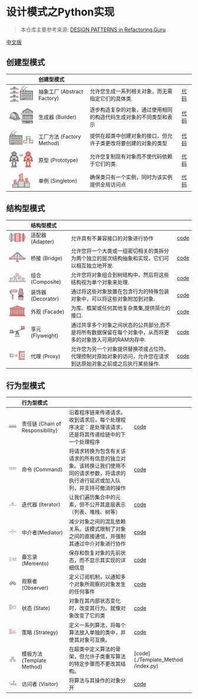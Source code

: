 # 设计模式之Python实现

> 本仓库主要参考来源: [DESIGN PATTERNS in Refactoring.Guru](https://refactoring.guru/design-patterns/python)

[中文版](./README-CN.md)

## 创建型模式 

| |创建型模式|||
|:----|:----|:----|:----|
| ![](img/abstract-factory-mini.png) |抽象工厂 (Abstract Factory)| 允许您生成一系列相关对象，而无需指定它们的具体类. | [代码](./abstract_factory/index.py)|
| ![](img/builder-mini.png) |生成器 (Builder) | 逐步构造复杂的对象，通过使用相同的构造代码生成对象的不同类型和表示 | [代码](./builder/index.py)|
| ![](img/factory-method-mini.png) | 工厂方法 (Factory Method) | 提供在超类中创建对象的接口，但允许子类更改将要创建的对象的类型 | [代码](./factory/index.py)
| ![](img/prototype-mini.png) |原型 (Prototype) | 允许您复制现有对象而不使代码依赖于它们的类.|[代码](./prototype/index.py)|
| ![](img/singleton-mini.png) |单例 (Singleton) | 确保类只有一个实例，同时为该实例提供全局访问点 | [代码](./singleton/index.py)|


## 结构型模式

| | 结构型模式 |||
|:----|:----|:----|:----|
|![](img/adapter-mini.png) | 适配器 (Adapter) | 允许具有不兼容接口的对象进行协作 |[code](Adapter/index.py)|
|![](img/bridge-mini.png) | 桥接 (Bridge) | 允许您将一个大类或一组密切相关的类拆分为两个独立的层次结构抽象和实现，它们可以相互独立地开发.|[code](./Bridge/index.py)|
|![](img/composite-mini.png) | 组合 (Composite) | 允许您将对象组合到树结构中，然后将这些结构视为单个对象来处理.|[code](./Composite/index.py)|
|![](img/decorator-mini.png) | 装饰器 (Decorator) | 通过将这些对象放置在包含行为的特殊包装对象中，可以将这些对象附加到对象.|[code](./Decorator/index.py)|
|![](img/facade-mini.png) | 外观 (Facade) | 为库、框架或任何其他复杂类集,提供简化的接口.|[code](./Facade/index.py)|
|![](img/flyweight-mini.png) | 享元 (Flyweight) | 通过共享多个对象之间状态的公共部分,而不是将所有数据保留在每个对象中，从而将更多的对象放入可用的RAM内存中.|[code](./Flyweight/index.py)|
|![](img/proxy-mini.png) | 代理 (Proxy) | 允许您为另一个对象提供替换项或占位符。代理控制对原始对象的访问，允许您在请求到达原始对象之前或之后执行某些操作.|[code](./Proxy/index.py)|


## 行为型模式

| | 行为型模式 |||
|:----|:----|:----|:----|
|![](/img/chain-of-responsibility-mini.png) | 责任链 (Chain of Responsibility) | 沿着程序链来传递请求。收到请求后，每个处理程序决定：是处理该请求，还是将其传递给链中的下一个处理程序 |[code](./Chain/index.py)|
|![](img/command-mini.png) | 命令 (Command) | 将请求转换为包含有关该请求的所有信息的独立对象。该转换让我们使用不同的请求参数，将请求的执行进行延迟或加入队列，并支持可撤消的操作|[code](./Command/index.py)|
|![](img/iterator-mini.png) | 迭代器 (Iterator) |让我们遍历集合中的元素，但不公开其底层表示（列表、堆栈、树等）|[code](./Iterator/index.py)|
|![](img/mediator-mini.png) | 中介者(Mediator) | 减少对象之间的混乱依赖关系。该模式限制了对象之间的直接通信，并强制其通过中介对象进行协作 |[code](./Mediator/index.py)|
|![](img/memento-mini.png) | 备忘录 (Memento) | 保存和恢复对象的先前状态，而不显示其实现的详细信息|[code](./Memento/index.py)|
|![](img/observer-mini.png) | 观察者 (Observer) | 定义订阅机制，以通知多个对象所观察的对象发生的任何事件 |[code](./Observer/index.py)|
|![](img/state-mini.png) | 状态 (State) | 对象在其内部状态变化时，改变其行为。就像对象改变了它的类|[code](./State/index.py)|
|![](img/strategy-mini.png) | 策略 (Strategy) | 定义一系列算法，将每个算法放入单独的类中，并使其对象可互换。|[code](./Strategy/index.py)|
|![](img/template-method-mini.png) | 模板方法 (Template Method)  | 在超类中定义算法的骨架，但允许子类重写算法的特定步骤而不更改其结构。|[code](./Template_Method /index.py)|
|![](img/visitor-mini.png) | 访问者 (Visitor) | 将算法与其操作的对象分开|[code](./Visitor/index.py)|
 